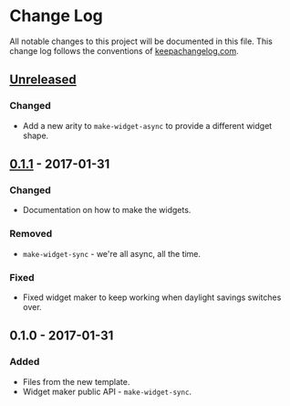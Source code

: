 # Change Log
All notable changes to this project will be documented in this file. This change log follows the conventions of [keepachangelog.com](http://keepachangelog.com/).

## [Unreleased]
### Changed
- Add a new arity to `make-widget-async` to provide a different widget shape.

## [0.1.1] - 2017-01-31
### Changed
- Documentation on how to make the widgets.

### Removed
- `make-widget-sync` - we're all async, all the time.

### Fixed
- Fixed widget maker to keep working when daylight savings switches over.

## 0.1.0 - 2017-01-31
### Added
- Files from the new template.
- Widget maker public API - `make-widget-sync`.

[Unreleased]: https://github.com/your-name/next-level-noob/compare/0.1.1...HEAD
[0.1.1]: https://github.com/your-name/next-level-noob/compare/0.1.0...0.1.1
